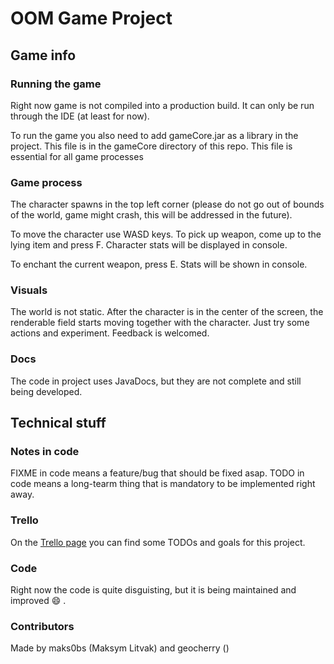 <div>
    <h1> OOM Game Project </h1>
    <h2> Game info </h2>
    <h3> Running the game </h3>
    <p> Right now game is not compiled into a production build. It can only be run through the IDE (at least for now). </p>
    <p> To run the game you also need to add gameCore.jar as a library in the project. This file is in the gameCore directory of this repo. This file is essential for all game processes</p>
    <h3> Game process </h3>
    <p> The character spawns in the top left corner (please do not go out of bounds of the world, game might crash, this will be addressed in the future). </p>
    <p> To move the character use WASD keys. To pick up weapon, come up to the lying item and press F. Character stats will be displayed in console. </p>
    <p> To enchant the current weapon, press E. Stats will be shown in console. </p>
    <h3> Visuals </h3>
    <p> The world is not static. After the character is in the center of the screen, the renderable field starts moving together with the character. Just try some actions and experiment. Feedback is welcomed. </p>
    <h3> Docs </h3>
    <p> The code in project uses JavaDocs, but they are not complete and still being developed. </p>
    <h2> Technical stuff </h2>
    <h3> Notes in code </h3>
    <p> FIXME in code means a feature/bug that should be fixed asap. TODO in code means a long-tearm thing that is mandatory to be implemented right away. </p>
    <h3> Trello </h3>
    <p> On the <a href="https://trello.com/b/22xnvvc5/oomgameproject">Trello page</a> you can find some TODOs and goals for this project.</p>
    <h3> Code </h3>
    <p> Right now the code is quite disguisting, but it is being maintained and improved &#x1F604 .</p>
    <h3> Contributors </h3>
    <p> Made by maks0bs (Maksym Litvak) and geocherry ()</p>
</div>
